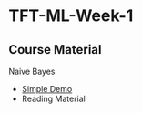 # TFT-ML-Week-1

## Course Material  
Naive Bayes  
* [Simple Demo](https://github.com/TFTxiaozu/TFT-ML-Week-1/tree/master/naive_bayes_demo)
* Reading Material
